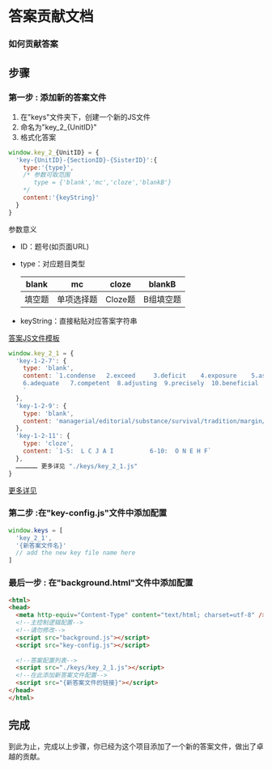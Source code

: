 # 答案贡献文档
### 如何贡献答案

## 步骤
### 第一步 : 添加新的答案文件
1. 在"keys"文件夹下，创建一个新的JS文件
2. 命名为"key_2_{UnitID}"
3. 格式化答案
```js
window.key_2_{UnitID} = {
  'key-{UnitID}-{SectionID}-{SisterID}':{
    type:'{type}',
    /* 参数可取范围
       type = {'blank','mc','cloze','blankB'}
    */
    content:'{keyString}'
  }
}
```
参数意义
* ID：题号(如页面URL)
* type：对应题目类型

  | blank | mc | cloze | blankB |
  | ------ | ------ | ------ | ------ |
  | 填空题 | 单项选择题 | Cloze题 | B组填空题 |
* keyString：直接粘贴对应答案字符串

[答案JS文件模板](../keys/key_2_1.js)
```js
window.key_2_1 = {
  'key-1-2-7': {
    type: 'blank',
    content: `1.condense   2.exceed     3.deficit    4.exposure    5.asset  
    6.adequate   7.competent  8.adjusting  9.precisely  10.beneficial
    `
  },
  'key-1-2-9': {
    type: 'blank',
    content: 'managerial/editorial/substance/survival/tradition/margin/consistency/accuracy/efficient/recovery/ministry/assembly'
  },
  'key-1-2-11': {
    type: 'cloze',
    content: `1-5:  L C J A I          6-10:  O N E H F`
  },
  ……………… 更多详见 "./keys/key_2_1.js"
}
```
[更多详见](../keys/key_2_1.js)
### 第二步 :在"key-config.js"文件中添加配置
```js
window.keys = [
  'key_2_1',
  '{新答案文件名}'
  // add the new key file name here
]
```
### 最后一步 : 在"background.html"文件中添加配置
```html
<html>
<head>
  <meta http-equiv="Content-Type" content="text/html; charset=utf-8" />
  <!--主控制逻辑配置-->
  <!--请勿修改-->
  <script src="background.js"></script>
  <script src="key-config.js"></script>
  
  <!--答案配置列表-->
  <script src="./keys/key_2_1.js"></script>
  <!--在此添加新答案文件配置-->
  <script src="{新答案文件的链接}"></script>
</head>
</html>
```

## 完成
到此为止，完成以上步骤，你已经为这个项目添加了一个新的答案文件，做出了卓越的贡献。

